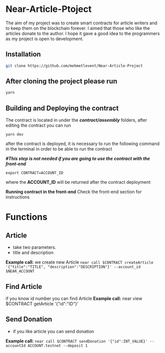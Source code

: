 Near-Article-Ptoject
==================

The aim of my project was to create smart contracts for article writers and to keep them on the blockchain forever. I aimed that those who like the articles donate to the author. I hope it gave a good idea to the programmers as my project is open to development.

## Installation
```bash
git clone https://github.com/mehmetlevent/Near-Article-Project
```

## After cloning the project please run
```bash
yarn
```



## Building and Deploying the contract
The contract is located in under the ***contract/assembly*** folders, after editing the contract you can run

    yarn dev


after the contract is deployed, it is necessary to run the following command in the terminal in order to be able to run the contract

***#This step is not needed if you are going to use the contract with the front-end***

    export CONTRACT=ACCOUNT_ID
where the **ACCOUNT_ID** will be returned after the contract deployment


 
**Running contract in the front-end**
Check the front-end section for instructions

# Functions
## Article 

 -  take two parameters.
 - title and description
 

**Example call:**
we create new Article
`near call $CONTRACT createArticle '{"title":"TITLE", "description":"DESCRIPTION"}' --account_id $NEAR_ACCOUNT`


## Find Article
if you know id number you can find Article
**Example call:**
near view $CONTRACT getArticle '{"id":"ID"}'


 
## Send Donation

 - if you like article you can send donation 
 
**Example call:**
`near call $CONTRACT sendDonation '{"id":INT_VALUE}' --accountId ACCOUNT.testnet --deposit 1`

 

